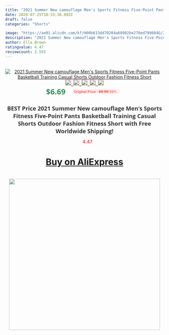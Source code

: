 ```yaml
---
title: "2021 Summer New camouflage Men's Sports Fitness Five-Point Pants Basketball Training Casual Shorts Outdoor Fashion Fitness Short"
date: 2020-07-25T10:33:36.892Z
draft: false
categories: "Shorts"

image: "https://ae01.alicdn.com/kf/H00b613dd70204a68982be276ed798604G/2021-Summer-New-camouflage-Men-s-Sports-Fitness-Five-Point-Pants-Basketball-Training-Casual-Shorts-Outdoor.jpg"
description: "2021 Summer New camouflage Men's Sports Fitness Five-Point Pants Basketball Training Casual Shorts Outdoor Fashion Fitness Short"
author: Ella Brown
ratingvalue: 4.47
reviewcount: 2.555
---
```

<br>
<div style="text-align: center;">
<a href="https://s.click.aliexpress.com/e/_9Hy4ZX" target="_blank" rel="nofollow noopener noreferrer"><img alt="2021 Summer New camouflage Men's Sports Fitness Five-Point Pants Basketball Training Casual Shorts Outdoor Fashion Fitness Short" class="magnifier-image" src="https://ae01.alicdn.com/kf/H00b613dd70204a68982be276ed798604G/2021-Summer-New-camouflage-Men-s-Sports-Fitness-Five-Point-Pants-Basketball-Training-Casual-Shorts-Outdoor.jpg_640x640.jpg">
<br>
<img style="border:1px solid salmon" src="https://ae01.alicdn.com/kf/H00b613dd70204a68982be276ed798604G/2021-Summer-New-camouflage-Men-s-Sports-Fitness-Five-Point-Pants-Basketball-Training-Casual-Shorts-Outdoor.jpg_120x120.jpg">&nbsp;&nbsp;<img style="border:1px solid salmon" src="https://ae01.alicdn.com/kf/H205d088f8910490cb60a692cfbd1f589L/2021-Summer-New-camouflage-Men-s-Sports-Fitness-Five-Point-Pants-Basketball-Training-Casual-Shorts-Outdoor.jpg_120x120.jpg">&nbsp;&nbsp;<img style="border:1px solid salmon" src="https://ae01.alicdn.com/kf/H859053cb83834fdb86188865563c0a54s/2021-Summer-New-camouflage-Men-s-Sports-Fitness-Five-Point-Pants-Basketball-Training-Casual-Shorts-Outdoor.jpg_120x120.jpg">&nbsp;&nbsp;<img style="border:1px solid salmon" src="https://ae01.alicdn.com/kf/H86befd8d640c429ea887f1fa680c16139/2021-Summer-New-camouflage-Men-s-Sports-Fitness-Five-Point-Pants-Basketball-Training-Casual-Shorts-Outdoor.jpg_120x120.jpg">&nbsp;&nbsp;<img style="border:1px solid salmon" src="https://ae01.alicdn.com/kf/Hb37d8ef739824a0eacf81f4258d1e9b6i/2021-Summer-New-camouflage-Men-s-Sports-Fitness-Five-Point-Pants-Basketball-Training-Casual-Shorts-Outdoor.jpg_120x120.jpg"></a></div><br0>
<div style="text-align: center;"><span style="background-color: white; border: 0px; box-sizing: border-box; color: seagreen; display: inline-block; font-family: &quot;open sans&quot; , &quot;arial&quot; , &quot;helvetica&quot; , sans-serif , &quot;heiti&quot;; font-size: 24px; font-stretch: inherit; font-weight: 700; line-height: inherit; margin: 0px 10px 0px 0px; padding: 0px; vertical-align: middle;">$6.69 </span>
<span style="background: rgb(255 , 241 , 241); border-radius: 3px; border: 0px; box-sizing: border-box; color: #ff4747; display: inline-block; font-family: inherit; font-size: 12px; font-stretch: inherit; font-style: inherit; font-variant: inherit; font-weight: 600; line-height: inherit; margin: 0px; padding: 2px 5px; transform: scale(0.9); vertical-align: middle;">Original Price : <b style="text-decoration: line-through;">$9.99 </b> 33%&nbsp;&nbsp;</span></div>
<h1 style="color: #333333; display: inline-block; font-family: &quot;open sans&quot; , &quot;arial&quot; , &quot;helvetica&quot; , sans-serif , &quot;heiti&quot;; font-size: 18px; font-stretch: inherit; font-weight: 700; text-align: center;">BEST Price 2021 Summer New camouflage Men's Sports Fitness Five-Point Pants Basketball Training Casual Shorts Outdoor Fashion Fitness Short with Free Worldwide Shipping!</h1>
<div style="color: #ff4747; text-align: center;">
<img src="https://4.bp.blogspot.com/-M0ZcTcb-5uY/XleCXlxnR4I/AAAAAAAAAEc/OrjgMkXV1oMQFaCRZj5HQwOCBcu3w1FegCPcBGAYYCw/s1600/star.png" style="height: 15px;">&nbsp;<b>4.47</b></div>
<div class="button_cont" align="center"><a class="buynow_a" href="https://s.click.aliexpress.com/e/_9Hy4ZX" target="_blank" rel="nofollow noopener noreferrer"><H1>Buy on AliExpress</H1></a></div><br>
<div class="separator" style="clear: both; text-align: center;">
<img src="https://lh3.googleusercontent.com/-pTy5HemUv9M/XlePHvY0dAI/AAAAAAAAAE4/0nX5iRUoIWY8eMW9Dpxeirr157OZliDIgCLcBGAsYHQ/s1600/badge.gif" width="480">
</div>
